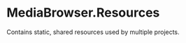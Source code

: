 MediaBrowser.Resources
======================

Contains static, shared resources used by multiple projects.
